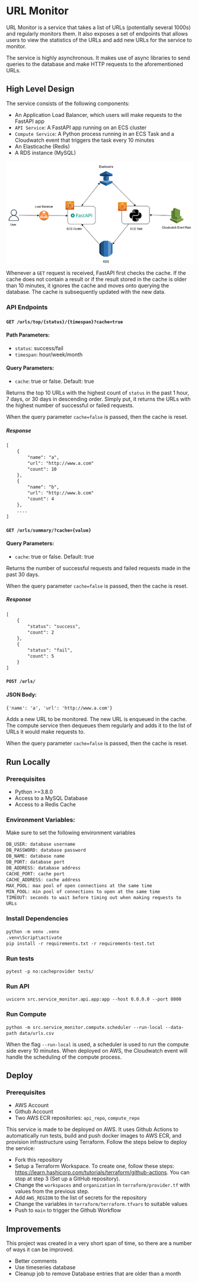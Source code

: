 # URL Monitor
URL Monitor is a service that takes a list of URLs (potentially several 1000s) and regularly monitors them. It also exposes a set of endpoints that allows users to view the statistics of the URLs and add new URLs for the service to monitor. 

The service is highly asynchronous. It makes use of async libraries to send queries to the database and make HTTP requests to the aforementioned URLs.
## High Level Design
The service consists of the following components:
* An Application Load Balancer, which users will make requests to the FastAPI app
* ```API Service```: A FastAPI app running on an ECS cluster
* ```Compute Service```: A Python process running in an ECS Task and a Cloudwatch event that triggers the task every 10 minutes
* An Elasticache (Redis)
* A RDS instance (MySQL)
  
![image](./hld.png)

Whenever a ```GET``` request is received, FastAPI first checks the cache. If the cache does not contain a result or if the result stored in the cache is older than 10 minutes, it ignores the cache and moves onto querying the database. The cache is subsequently updated with the new data.

### API Endpoints
#### ```GET /urls/top/{status}/{timespan}?cache=true```

#### Path Parameters: 
* ```status```: success/fail
* ```timespan```: hour/week/month
#### Query Parameters:
* ```cache```: true or false. Default: true

Returns the top 10 URLs with the highest count of ```status``` in the past 1 hour, 7 days, or 30 days in descending order. Simply put, it returns the URLs with the highest number of successful or failed requests.

When the query parameter ```cache=false``` is passed, then the cache is reset.

##### Response
```
[
    {
        "name": "a",
        "url": "http://www.a.com"
        "count": 10
    },
    {
        "name": "b",
        "url": "http://www.b.com"
        "count": 4
    },
    ....
]
```
#### ```GET /urls/summary/?cache={value}```
#### Query Parameters:
* ```cache```: true or false. Default: true

Returns the number of successful requests and failed requests made in the past 30 days. 

When the query parameter ```cache=false``` is passed, then the cache is reset.

##### Response
```
[
    {
        "status": "success",
        "count": 2
    },
    {
        "status": "fail",
        "count": 5
    }
]
```
#### ```POST /urls/```
#### JSON Body:
 ```{'name': 'a', 'url': 'http://www.a.com'}```

Adds a new URL to be monitored. The new URL is enqueued in the cache. The compute service then dequeues them regularly and adds it to the list of URLs it would make requests to.

When the query parameter ```cache=false``` is passed, then the cache is reset.

## Run Locally
### Prerequisites
* Python >=3.8.0
* Access to a MySQL Database
* Access to a Redis Cache

### Environment Variables:
Make sure to set the following environment variables
```
DB_USER: database username
DB_PASSWORD: database password 
DB_NAME: database name
DB_PORT: database port
DB_ADDRESS: database address
CACHE_PORT: cache port
CACHE_ADDRESS: cache address
MAX_POOL: max pool of open connections at the same time
MIN_POOL: min pool of connections to open at the same time
TIMEOUT: seconds to wait before timing out when making requests to URLs
```

### Install Dependencies
```
python -m venv .venv
.venv\Script\activate
pip install -r requirements.txt -r requirements-test.txt
```
### Run tests
```
pytest -p no:cacheprovider tests/
```
### Run API
```
uvicorn src.service_monitor.api.app:app --host 0.0.0.0 --port 8000
```
### Run Compute
```
python -m src.service_monitor.compute.scheduler --run-local --data-path data/urls.csv
```
When the flag ```--run-local``` is used, a scheduler is used to run the compute side every 10 minutes. When deployed on AWS, the Cloudwatch event will handle the scheduling of the compute process.



## Deploy
### Prerequisites
* AWS Account
* Github Account
* Two AWS ECR repositories: ```api_repo```, ```compute_repo```

This service is made to be deployed on AWS. It uses Github Actions to automatically run tests, build and push docker images to AWS ECR, and provision infrastructure using Terraform. Follow the steps below to deploy the service:

* Fork this repository
* Setup a Terraform Workspace. To create one, follow these steps: https://learn.hashicorp.com/tutorials/terraform/github-actions. You can stop at step 3 (Set up a GitHub repository). 
* Change the ```workspaces``` and ```organization``` in ```terraform/provider.tf``` with values from the previous step.
* Add ```AWS_REGION``` to the list of secrets for the repository
* Change the variables in ```terraform/terraform.tfvars``` to suitable values
* Push to ```main``` to trigger the Github Workflow

## Improvements
This project was created in a very short span of time, so there are a number of ways it can be improved.

* Better comments
* Use timeseries database
* Cleanup job to remove Database entries that are older than a month




